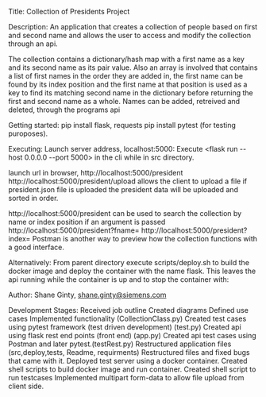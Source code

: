 Title: 
Collection of Presidents Project


Description:
An application that creates a collection of people based on first and second name and allows the user
to access and modify the collection through an api.

The collection contains a dictionary/hash map with a first name as a key and its second name as its pair value. 
Also an array is involved that contains a list of first names in the order they are added in, the first name can 
be found by its index position and the first name at that position is used as a key to find its matching second
name in the dictionary before returning the first and second name as a whole.
Names can be added, retreived and deleted, through the programs api


Getting started:
pip install flask, requests
pip install pytest (for testing puroposes).


Executing:
Launch server address, localhost:5000:
Execute  <flask run --host 0.0.0.0 --port 5000> in the cli while in src directory. 

launch url in browser, http://localhost:5000/president
http://localhost:5000/president/upload allows the client to upload a file
if president.json file is uploaded the president data will be uploaded and sorted in order.

http://localhost:5000/president can be used to search the collection by name or index position if an argument is passed
http://localhost:5000/president?fname=<name>
http://localhost:5000/president?index=<number>
Postman is another way to preview how the collection functions with a good interface.

Alternatively:
From parent directory execute scripts/deploy.sh to build the docker image and deploy the container with the name flask.
This leaves the api running while the container is up and to stop the container with:
<docker container stop flask>


Author:
Shane Ginty, shane.ginty@siemens.com

Development Stages:
Received job outline
Created diagrams
Defined use cases
Implemented functionality (CollectionClass.py)
Created test cases using pytest framework (test driven development) (test.py)
Created api using flask rest end points (front end) (app.py)
Created api test cases using Postman and later pytest.(testRest.py)
Restructured application files (src,deploy,tests, Readme, requirments)
Restructured files and fixed bugs that came with it.
Deployed test server using a docker container.
Created shell scripts to build docker image and run container.
Created shell script to run testcases
Implemented multipart form-data to allow file upload from client side.
